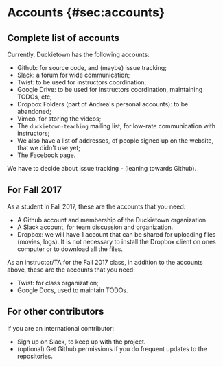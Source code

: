 # Accounts {#sec:accounts}

## Complete list of accounts

Currently, Duckietown has the following accounts:

* Github: for source code, and (maybe) issue tracking;
* Slack: a forum for wide communication;
* Twist: to  be used for instructors coordination;
* Google Drive: to be used for instructors coordination, maintaining TODOs, etc;
* Dropbox Folders (part of Andrea's personal accounts): to be abandoned;
* Vimeo, for storing the videos;
* The `duckietown-teaching` mailing list, for low-rate communication with instructors;
* We also have a list of addresses, of people signed up on the website, that we didn't use yet;
* The Facebook page.

We have to decide about issue tracking - (leaning towards Github).

## For Fall 2017

As a student in Fall 2017, these are the accounts that you need:

- A Github account and membership of the Duckietown organization.
- A Slack account, for team discussion and organization.
- Dropbox: we will have 1 account that can be shared for uploading files (movies, logs). It is not necessary to install the Dropbox client on ones computer or to download all the files.

As an instructor/TA for the Fall 2017 class, in addition to the accounts above, these are the accounts that you need:

- Twist: for class organization;
- Google Docs, used to maintain TODOs.

## For other contributors

If you are an international contributor:

- Sign up on Slack, to keep up with the project.
- (optional) Get Github permissions if you do frequent updates to the repositories.
